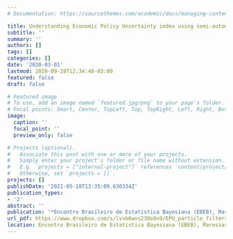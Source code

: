 ```yaml
---
# Documentation: https://sourcethemes.com/academic/docs/managing-content/

title: Understanding Economic Policy Uncertainty index using semi-automatic news classification
subtitle: ''
summary: ''
authors: []
tags: []
categories: []
date: '2020-03-01'
lastmod: 2020-09-28T12:34:40-03:00
featured: false
draft: false

# Featured image
# To use, add an image named `featured.jpg/png` to your page's folder.
# Focal points: Smart, Center, TopLeft, Top, TopRight, Left, Right, BottomLeft, Bottom, BottomRight.
image:
  caption: ''
  focal_point: ''
  preview_only: false

# Projects (optional).
#   Associate this post with one or more of your projects.
#   Simply enter your project's folder or file name without extension.
#   E.g. `projects = ["internal-project"]` references `content/project/deep-learning/index.md`.
#   Otherwise, set `projects = []`.
projects: []
publishDate: '2021-05-18T13:35:09.630334Z'
publication_types:
- '2'
abstract: ''
publication: '*Encontro Brasileiro de Estatística Bayesiana (EBEB), Maresias,Brazil*'
url_pdf: https://www.dropbox.com/s/lvvb6wvs230o8n9/EPU_particle_filters.pdf?dl=0
location: Encontro Brasileiro de Estatística Bayesiana (EBEB), Maresias, Brazil
---
```

